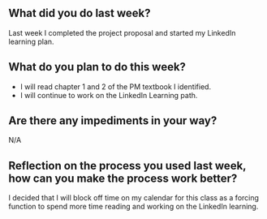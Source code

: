 ## What did you do last week?

Last week I completed the project proposal and started my LinkedIn learning plan.

## What do you plan to do this week?

- I will read chapter 1 and 2 of the PM textbook I identified.
- I will continue to work on the LinkedIn Learning path.

## Are there any impediments in your way?

N/A

## Reflection on the process you used last week, how can you make the process work better?

I decided that I will block off time on my calendar for this class as a forcing function to spend more time reading and working on the LinkedIn learning.